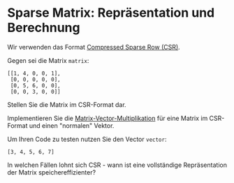 # Sparse Matrix: Repräsentation und Berechnung

Wir verwenden das Format [Compressed Sparse Row (CSR)](https://de.wikipedia.org/wiki/Compressed_Row_Storage).

Gegen sei die Matrix `matrix`:
```
[[1, 4, 0, 0, 1],
 [0, 0, 0, 0, 0],
 [0, 5, 6, 0, 0],
 [0, 0, 3, 0, 0]]
```

Stellen Sie die Matrix im CSR-Format dar.

Implementieren Sie die [Matrix-Vector-Multiplikation](https://de.wikipedia.org/wiki/Matrix-Vektor-Produkt) für eine Matrix im CSR-Format und einen "normalen" Vektor.

Um Ihren Code zu testen nutzen Sie den Vector `vector`:
```
[3, 4, 5, 6, 7]
```

In welchen Fällen lohnt sich CSR - wann ist eine vollständige Repräsentation der Matrix speichereffizienter?